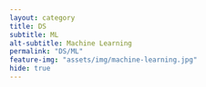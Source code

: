 ```yaml
---
layout: category
title: DS
subtitle: ML
alt-subtitle: Machine Learning
permalink: "DS/ML"
feature-img: "assets/img/machine-learning.jpg"
hide: true
---
```


<!-- subtitle은 ML로 해야 한다. 만약에 바꾸고 싶으면 alt-subtitle을 적자. -->
